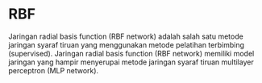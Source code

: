 # RBF
Jaringan radial basis function (RBF network) adalah salah satu metode jaringan syaraf tiruan yang menggunakan metode pelatihan terbimbing (supervised). Jaringan radial basis function (RBF network) memiliki model jaringan yang hampir menyerupai metode jaringan syaraf tiruan multilayer perceptron (MLP network).
